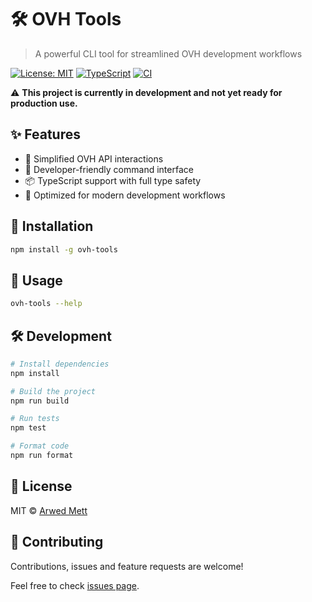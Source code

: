 # 🛠️ OVH Tools

> A powerful CLI tool for streamlined OVH development workflows

[![License: MIT](https://img.shields.io/badge/License-MIT-yellow.svg)](https://opensource.org/licenses/MIT)
[![TypeScript](https://img.shields.io/badge/TypeScript-007ACC?logo=typescript&logoColor=white)](https://www.typescriptlang.org/)
[![CI](https://github.com/Pfeifenjoy/ovh-tools/actions/workflows/ci.yml/badge.svg)](https://github.com/Pfeifenjoy/ovh-tools/actions/workflows/ci.yml)

⚠️ **This project is currently in development and not yet ready for production use.**

## ✨ Features

- 🚀 Simplified OVH API interactions
- 🔧 Developer-friendly command interface
- 📦 TypeScript support with full type safety
- 🎯 Optimized for modern development workflows

## 🚀 Installation

```bash
npm install -g ovh-tools
```

## 📖 Usage

```bash
ovh-tools --help
```

## 🛠️ Development

```bash
# Install dependencies
npm install

# Build the project
npm run build

# Run tests
npm test

# Format code
npm run format
```

## 📝 License

MIT © [Arwed Mett](https://github.com/Pfeifenjoy)

## 🤝 Contributing

Contributions, issues and feature requests are welcome!

Feel free to check [issues page](https://github.com/Pfeifenjoy/ovh-tools/issues).
